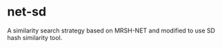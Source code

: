 # net-sd
A similarity search strategy based on MRSH-NET and modified to use SD hash similarity tool.
